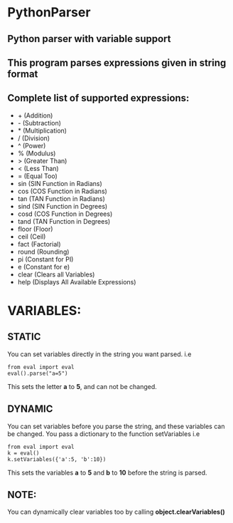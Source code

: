 # PythonParser
## Python parser with variable support
## This program parses expressions given in string format

## Complete list of supported expressions:

- \+ (Addition)
- \- (Subtraction)
- \* (Multiplication)
- \/ (Division)
- \^ (Power)
- \% (Modulus)
- \> (Greater Than)
- \< (Less Than)
- \= (Equal Too)
- sin (SIN Function in Radians)
- cos (COS Function in Radians)
- tan (TAN Function in Radians)
- sind (SIN Function in Degrees)
- cosd (COS Function in Degrees)
- tand (TAN Function in Degrees)
- floor (Floor)
- ceil (Ceil)
- fact (Factorial)
- round (Rounding)
- pi (Constant for PI)
- e (Constant for e)
- clear (Clears all Variables)
- help (Displays All Available Expressions)

# VARIABLES:

## STATIC
You can set variables directly in the string you want parsed. i.e
```
from eval import eval
eval().parse("a=5")
```
This sets the letter **a** to **5**, and can not be changed.

## DYNAMIC
You can set variables before you parse the string, and these variables can be changed. You pass a dictionary to the function setVariables i.e
```
from eval import eval
k = eval()
k.setVariables({'a':5, 'b':10})
```
This sets the variables **a** to **5** and **b** to **10** before the string is parsed.

## NOTE:
You can dynamically clear variables too by calling **object.clearVariables()**



